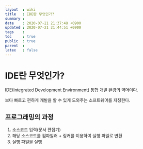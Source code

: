 ```yaml
---
layout  : wiki
title   : IDE란 무엇인가?
summary : 
date    : 2020-07-21 21:37:48 +0900
updated : 2020-07-21 21:44:51 +0900
tags    : 
toc     : true
public  : true
parent  : 
latex   : false
---
```


# IDE란 무엇인가?

IDE(Integrated Development Environment) 통합 개발 환경의 약어이다.

보다 빠르고 편하게 개발을 할 수 있게 도와주는 소프트웨어를 지칭한다.

## 프로그래밍의 과정

1. 소스코드 입력(문서 편집기)
2. 해당 소스코드를 컴파일러 + 링커를 이용하여 실행 파일로 변환
3. 실행 파일을 실행
